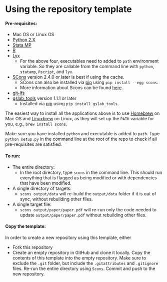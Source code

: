 Using the repository template
=============================

#### Pre-requisites:

 - Mac OS or Linux OS
 - [Python 2.X](https://www.python.org)
 - [Stata MP](http://www.stata.com/statamp/)
 - [R](https://www.r-project.org/)
 - [Lyx](https://www.lyx.org/)
    - For the above four, executables need to added to `path` environment variable. So they are callable from the command line with `python`, `statamp`, `Rscript`, and `lyx`.
 - [SCons](http://scons.org/) version 2.4.0 or later is best if using the cache.
    - SCons can also be installed via [pip](https://pip.pypa.io/en/stable/) using `pip install --egg scons`.
    - More information about Scons can be found [here](https://github.com/gslab-econ/ra-manual/wiki/SCons).
 - [git-lfs](https://git-lfs.github.com/)
 - [gslab_tools](https://pypi.python.org/pypi/GSLab_Tools) version 1.1.1 or later
    - Installed via [pip](https://pip.pypa.io/en/stable/) using `pip install gslab_tools`.

The easiest way to install all the applications above is to use [Homebrew](http://brew.sh/) on Mac OS and [Linuxbrew](http://linuxbrew.sh/) on Linux, as they will set up the `PATH` variable for you, e.g., `brew install scons`.

Make sure you have installed `python` and executable is added to `path`. Type `python setup.py` in the command line at the root of the repo to check if all pre-requisites are satisfied.

#### To run:
 - The entire directory:
    - In the root directory, type `scons` in the command line. This should run everything that is flagged as being modified or with dependencies that have been modified.
 - A single directory of targets:
    - `scons output/data` will re-build the `output/data` folder if it is out of sync, without rebuilding other files.
 - A single target file:
    - `scons output/paper/paper.pdf` will re-run only the code needed to update `output/paper/paper.pdf` without rebuilding other files.

#### Copy the template:
In order to create a new repository using this template, either
- Fork this repository
- Create an empty repository in GitHub and clone it locally. Copy the contents of this template into the empty repository. Make sure to exclude the `.git` folder, but include the `.gitattributes` and `.gitignore` files. Re-run the entire directory using `Scons`. Commit and push to the new repository.
